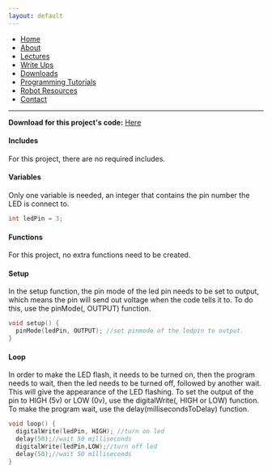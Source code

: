 ```yaml
---
layout: default
---
```

* [Home](../../index.md)
* [About](../About.md)       
* [Lectures](../Lectures.md)
* [Write Ups](../Write_Ups.md)
* [Downloads](../Downloads.md)
* [Programming Tutorials](../Programming_Tutorials.md)
* [Robot Resources](../Robot_Resources.md)
* [Contact](../Contact.md)

* * *

**Download for this project's code:** [Here](https://goo.gl/9HeVAP)  

#### Includes
For this project, there are no required includes.  
#### Variables
Only one variable is needed, an integer that contains the pin number the LED is connect to.  
```c++
int ledPin = 3;
```
#### Functions
For this project, no extra functions need to be created.
#### Setup
In the setup function, the pin mode of the led pin needs to be set to output, which means the pin will send out voltage when the code tells it to. To do this, use the pinMode(<pin>, OUTPUT) function.
```c++
void setup() {
  pinMode(ledPin, OUTPUT); //set pinmode of the ledpin to output.
}
```
#### Loop
In order to make the LED flash, it needs to be turned on, then the program needs to wait, then the led needs to be turned off, followed by another wait.  
This will give the appearance of the LED flashing. To set the output of the pin to HIGH (5v) or LOW (0v), use the digitalWrite(<pin>, HIGH or LOW) function.  
To make the program wait, use the delay(millisecondsToDelay) function.
```c++
void loop() {
  digitalWrite(ledPin, HIGH); //turn on led
  delay(50);//wait 50 milliseconds
  digitalWrite(ledPin,LOW);//turn off led
  delay(50);//wait 50 milliseconds
}
```
